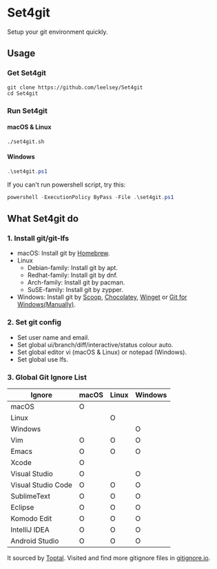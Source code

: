 # Set4git
Setup your git environment quickly.

## Usage
### Get Set4git
```shell
git clone https://github.com/leelsey/Set4git
cd Set4git
```
### Run Set4git
#### macOS & Linux
```shell
./set4git.sh
```
#### Windows
```powershell
.\set4git.ps1
```
If you can't run powershell script, try this:
```powershell
powershell -ExecutionPolicy ByPass -File .\set4git.ps1
```

## What Set4git do
### 1. Install git/git-lfs
- macOS: Install git by [Homebrew](https://brew.sh/).
- Linux
    - Debian-family: Install git by apt.
    - Redhat-family: Install git by dnf.
    - Arch-family: Install git by pacman.
    - SuSE-family: Install git by zypper.
- Windows: Install git by [Scoop](https://scoop.sh/), [Chocolatey](https://chocolatey.org/), [Winget](https://learn.microsoft.com/en-gb/windows/package-manager/winget/) or [Git for Windows(Manually)](https://git-scm.com/download/win).

### 2. Set git config
- Set user name and email.
- Set global ui/branch/diff/interactive/status colour auto.
- Set global editor vi (macOS & Linux) or notepad (Windows).
- Set global use lfs.

### 3. Global Git Ignore List
|Ignore|macOS|Linux|Windows|
|---|---|---|---|
|macOS|O|||
|Linux||O||
|Windows|||O|
|Vim|O|O|O|
|Emacs|O|O|O|
|Xcode|O|||
|Visual Studio|O||O|
|Visual Studio Code|O|O|O|
|SublimeText|O|O|O|
|Eclipse|O|O|O|
|Komodo Edit|O|O|O|
|IntelliJ IDEA|O|O|O|
|Android Studio|O|O|O|

It sourced by [Toptal](https://www.toptal.com/developers/gitignore). Visited and find more gitignore files in [gitignore.io](https://www.toptal.com/developers/gitignore).
